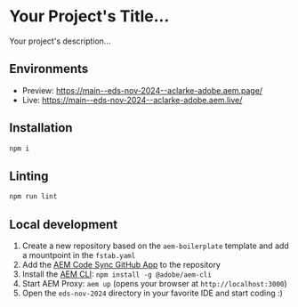 # Your Project's Title...
Your project's description...

## Environments
- Preview: https://main--eds-nov-2024--aclarke-adobe.aem.page/
- Live: https://main--eds-nov-2024--aclarke-adobe.aem.live/

## Installation

```sh
npm i
```

## Linting

```sh
npm run lint
```

## Local development

1. Create a new repository based on the `aem-boilerplate` template and add a mountpoint in the `fstab.yaml`
1. Add the [AEM Code Sync GitHub App](https://github.com/apps/aem-code-sync) to the repository
1. Install the [AEM CLI](https://github.com/adobe/helix-cli): `npm install -g @adobe/aem-cli`
1. Start AEM Proxy: `aem up` (opens your browser at `http://localhost:3000`)
1. Open the `eds-nov-2024` directory in your favorite IDE and start coding :)
